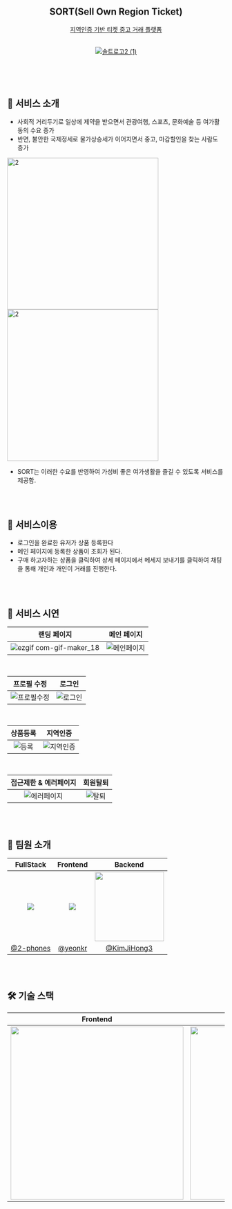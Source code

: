 <div align="center">



<br/>
<h2> SORT(Sell Own Region Ticket) </h2>
 
 [지역인증 기반 티켓 중고 거래 플랫폼](https://ticketissort.com/)<br/><br/>

[![솔트로고2 (1)](https://user-images.githubusercontent.com/104279155/195317360-06a22c15-b9dc-4191-80e1-a88dc74dcf79.svg)](https://ticketissort.com/)
 
<br/>
</div>

<br/>
<br/>

## 🎫 서비스 소개
- 사회적 거리두기로 일상에 제약을 받으면서 관광여행, 스포츠, 문화예술 등 여가활동의 수요 증가
- 반면, 불안한 국제정세로 물가상승세가 이어지면서 중고, 마감할인을 찾는 사람도 증가

<p>
<img width="350" height="350" alt="2" src="https://user-images.githubusercontent.com/87120463/197337414-d9f0bf9b-edc5-4c50-838e-2611c4309214.png">
<img width="350" height="350" alt="2" src="https://user-images.githubusercontent.com/87120463/197337160-95540236-2a8f-4dd9-b355-fe7612aa0f31.png">
</p>

- SORT는 이러한 수요를 반영하여 가성비 좋은 여가생활을 즐길 수 있도록 서비스를 제공함.

<br/>
<br/>

## 👀 서비스이용

- 로그인을 완료한 유저가 상품 등록한다
- 메인 페이지에 등록한 상품이 조회가 된다.
- 구매 하고자하는 상품을 클릭하여 상세 페이지에서 메세지 보내기를 클릭하여 채팅을 통해 개인과 개인이 거래를 진행한다.

<br/>
<br/>

## 🎥 서비스 시연

| 랜딩 페이지 | 메인 페이지 |
| :-----------: | :-----------: |
| ![ezgif com-gif-maker_18](https://user-images.githubusercontent.com/104279155/195334378-7a1ed5e6-b8e9-4171-b2de-68844082bc9f.gif) | ![메인페이지](https://user-images.githubusercontent.com/104279155/195334487-5d6f5e0c-7981-45d3-93ae-c9d0e9fa721f.gif) |

<br/>

| 프로필 수정 | 로그인 |
| :-----------: | :-----------: |
| ![프로필수정](https://user-images.githubusercontent.com/104279155/195345283-fecb2536-b2d9-4615-812f-48e086dd19f5.gif) | ![로그인](https://user-images.githubusercontent.com/104279155/195346628-b76d6d05-f6ff-403d-911e-64f69679e1b4.gif)



<br/>

| 상품등록 | 지역인증 |
| :-----------: | :-----------: |
| ![등록](https://user-images.githubusercontent.com/104279155/195342848-af220b0b-4088-4856-aa40-efc950782d06.gif) | ![지역인증](https://user-images.githubusercontent.com/104279155/195340355-b1b7e2f0-e709-40d6-bdb8-1cc0a8e35baa.gif)

<br/>

| 접근제한 & 에러페이지 | 회원탈퇴 |
| :-----------: | :-----------: |
| ![에러페이지](https://user-images.githubusercontent.com/104279155/195344511-3a6191ee-3268-43c4-813d-a695831eaedb.gif) | ![탈퇴](https://user-images.githubusercontent.com/104279155/195343044-da82905a-c153-4361-aae0-35123e39960b.gif)

<br/>
<br/>

## 🧂 팀원 소개
|FullStack|Frontend|Backend|
|:-:|:-:|:-:|
|![](https://github.com/2-phones.png?size=160)|![](https://github.com/yeonkr.png?size=160)|<img src="https://avatars.githubusercontent.com/u/94733559?v=4" width=160px>|
|[@2-phones](https://github.com/2-phones)|[@yeonkr](https://github.com/yeonkr)|[@KimJiHong3](https://github.com/KimJiHong3)|

<br/>
<br/>

## 🛠 기술 스택
| Frontend | Backend |
| :----------------: | :-----------: |
|<img src="https://user-images.githubusercontent.com/104279155/195328509-cdb977e8-8cd8-4471-87c5-b2ae5ad66222.png" width="400" />|<img src="https://user-images.githubusercontent.com/104279155/195329350-7d0d3e99-b01a-4089-aed5-8dbe0739fcea.png" width="400" />
